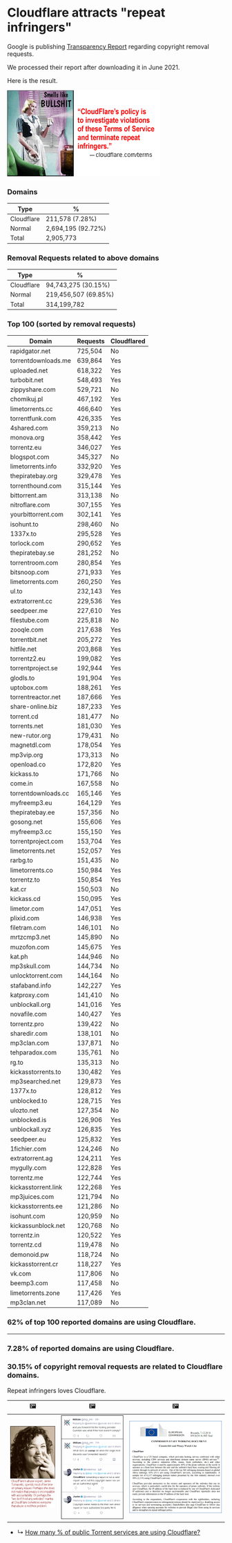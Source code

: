 # Cloudflare attracts "repeat infringers"

Google is publishing [Transparency Report](https://transparencyreport.google.com/copyright/overview) regarding copyright removal requests.

We processed their report after downloading it in June 2021.

Here is the result.

![](../image/smellslikebs.gif)


### Domains

| Type | % |
| --- | --- |
| Cloudflare | 211,578 (7.28%) |
| Normal | 2,694,195 (92.72%) |
| Total | 2,905,773 |


### Removal Requests related to above domains

| Type | % |
| --- | --- |
| Cloudflare | 94,743,275 (30.15%) |
| Normal | 219,456,507 (69.85%) |
| Total | 314,199,782 |


### Top 100 (sorted by removal requests)

| Domain | Requests | Cloudflared |
| --- | --- | --- |
| rapidgator.net | 725,504 | No |
| torrentdownloads.me | 639,864 | Yes |
| uploaded.net | 618,322 | Yes |
| turbobit.net | 548,493 | Yes |
| zippyshare.com | 529,721 | No |
| chomikuj.pl | 467,192 | Yes |
| limetorrents.cc | 466,640 | Yes |
| torrentfunk.com | 426,335 | Yes |
| 4shared.com | 359,213 | No |
| monova.org | 358,442 | Yes |
| torrentz.eu | 346,027 | Yes |
| blogspot.com | 345,327 | No |
| limetorrents.info | 332,920 | Yes |
| thepiratebay.org | 329,478 | Yes |
| torrenthound.com | 315,144 | Yes |
| bittorrent.am | 313,138 | No |
| nitroflare.com | 307,155 | Yes |
| yourbittorrent.com | 302,141 | Yes |
| isohunt.to | 298,460 | No |
| 1337x.to | 295,528 | Yes |
| torlock.com | 290,652 | Yes |
| thepiratebay.se | 281,252 | No |
| torrentroom.com | 280,854 | Yes |
| bitsnoop.com | 271,933 | Yes |
| limetorrents.com | 260,250 | Yes |
| ul.to | 232,143 | Yes |
| extratorrent.cc | 229,536 | Yes |
| seedpeer.me | 227,610 | Yes |
| filestube.com | 225,818 | No |
| zooqle.com | 217,638 | Yes |
| torrentbit.net | 205,272 | Yes |
| hitfile.net | 203,868 | Yes |
| torrentz2.eu | 199,082 | Yes |
| torrentproject.se | 192,944 | Yes |
| glodls.to | 191,904 | Yes |
| uptobox.com | 188,261 | Yes |
| torrentreactor.net | 187,666 | Yes |
| share-online.biz | 187,233 | Yes |
| torrent.cd | 181,477 | No |
| torrents.net | 181,030 | Yes |
| new-rutor.org | 179,431 | No |
| magnetdl.com | 178,054 | Yes |
| mp3vip.org | 173,313 | No |
| openload.co | 172,820 | Yes |
| kickass.to | 171,766 | No |
| come.in | 167,558 | No |
| torrentdownloads.cc | 165,146 | Yes |
| myfreemp3.eu | 164,129 | Yes |
| thepiratebay.ee | 157,356 | No |
| gosong.net | 155,606 | Yes |
| myfreemp3.cc | 155,150 | Yes |
| torrentproject.com | 153,704 | Yes |
| limetorrents.net | 152,057 | Yes |
| rarbg.to | 151,435 | No |
| limetorrents.co | 150,984 | Yes |
| torrentz.to | 150,854 | Yes |
| kat.cr | 150,503 | No |
| kickass.cd | 150,095 | Yes |
| limetor.com | 147,051 | Yes |
| plixid.com | 146,938 | Yes |
| filetram.com | 146,101 | No |
| mrtzcmp3.net | 145,890 | No |
| muzofon.com | 145,675 | Yes |
| kat.ph | 144,946 | No |
| mp3skull.com | 144,734 | No |
| unlocktorrent.com | 144,164 | No |
| stafaband.info | 142,227 | Yes |
| katproxy.com | 141,410 | No |
| unblockall.org | 141,016 | Yes |
| novafile.com | 140,427 | Yes |
| torrentz.pro | 139,422 | No |
| sharedir.com | 138,101 | No |
| mp3clan.com | 137,871 | No |
| tehparadox.com | 135,761 | No |
| rg.to | 135,313 | No |
| kickasstorrents.to | 130,482 | Yes |
| mp3searched.net | 129,873 | Yes |
| 1377x.to | 128,812 | Yes |
| unblocked.to | 128,715 | Yes |
| ulozto.net | 127,354 | No |
| unblocked.is | 126,906 | Yes |
| unblockall.xyz | 126,835 | Yes |
| seedpeer.eu | 125,832 | Yes |
| 1fichier.com | 124,246 | No |
| extratorrent.ag | 124,211 | Yes |
| mygully.com | 122,828 | Yes |
| torrentz.me | 122,744 | Yes |
| kickasstorrent.link | 122,268 | Yes |
| mp3juices.com | 121,794 | No |
| kickasstorrents.ee | 121,286 | No |
| isohunt.com | 120,959 | No |
| kickassunblock.net | 120,768 | No |
| torrentz.in | 120,522 | Yes |
| torrentz.cd | 119,478 | No |
| demonoid.pw | 118,724 | No |
| kickasstorrent.cr | 118,227 | Yes |
| vk.com | 117,806 | No |
| beemp3.com | 117,458 | No |
| limetorrents.zone | 117,426 | Yes |
| mp3clan.net | 117,089 | No |

### 62% of top 100 reported domains are using Cloudflare.


---

### 7.28% of reported domains are using Cloudflare.
### 30.15% of copyright removal requests are related to Cloudflare domains.

Repeat infringers loves Cloudflare.


| &#128444; | &#128444; | &#128444; |
| --- | --- | --- |
| ![](../image/jamie_tomasello.gif) | ![](../image/dmca9justin.gif) | ![](../image/cfeu2018.gif) |


- ↳ [How many % of public Torrent services are using Cloudflare?](cloudflared_torrents.md)
